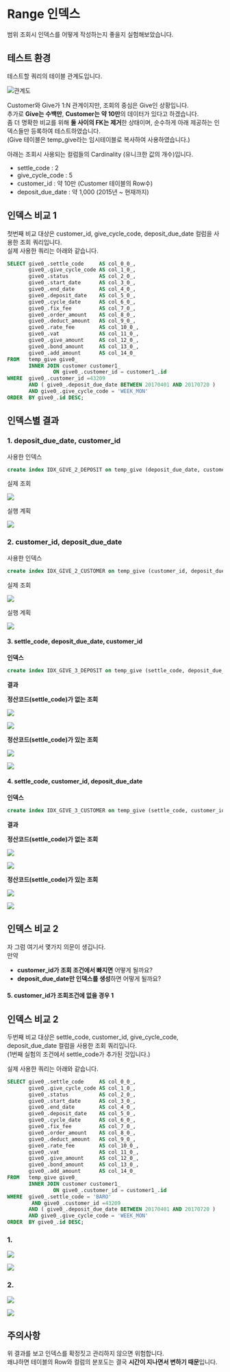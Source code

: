# Range 인덱스

범위 조회시 인덱스를 어떻게 작성하는지 좋을지 실험해보았습니다.

## 테스트 환경

테스트할 쿼리의 테이블 관계도입니다.

![관계도](./images/2_give_customer.png)

Customer와 Give가 1:N 관계이지만, 조회의 중심은 Give인 상황입니다.  
추가로 **Give는 수백만**, **Customer는 약 10만**의 데이터가 있다고 하겠습니다.  
좀 더 명확한 비교를 위해 **둘 사이의 FK는 제거**한 상태이며, 순수하게 아래 제공하는 인덱스들만 등록하여 테스트하였습니다.  
(Give    테이블은 temp_give라는 임시테이블로 복사하여 사용하였습니다.)  
  
아래는 조회시 사용되는 컬럼들의 Cardinality (유니크한 값의 개수)입니다.

* settle_code : 2 
* give_cycle_code : 5
* customer_id : 약 10만 (Customer 테이블의 Row수)
* deposit_due_date : 약 1,000 (2015년 ~ 현재까지)

## 인덱스 비교 1 

첫번째 비교 대상은 customer_id, give_cycle_code, deposit_due_date 컬럼을 사용한 조회 쿼리입니다.  
실제 사용한 쿼리는 아래와 같습니다.

```sql
SELECT give0_.settle_code     AS col_0_0_, 
       give0_.give_cycle_code AS col_1_0_, 
       give0_.status          AS col_2_0_, 
       give0_.start_date      AS col_3_0_, 
       give0_.end_date        AS col_4_0_, 
       give0_.deposit_date    AS col_5_0_, 
       give0_.cycle_date      AS col_6_0_, 
       give0_.fix_fee         AS col_7_0_, 
       give0_.order_amount    AS col_8_0_, 
       give0_.deduct_amount   AS col_9_0_, 
       give0_.rate_fee        AS col_10_0_, 
       give0_.vat             AS col_11_0_, 
       give0_.give_amount     AS col_12_0_, 
       give0_.bond_amount     AS col_13_0_, 
       give0_.add_amount      AS col_14_0_ 
FROM   temp_give give0_ 
       INNER JOIN customer customer1_ 
               ON give0_.customer_id = customer1_.id 
WHERE  give0_.customer_id =43209 
       AND ( give0_.deposit_due_date BETWEEN 20170401 AND 20170720 ) 
       AND give0_.give_cycle_code = 'WEEK_MON' 
ORDER  BY give0_.id DESC;

```

## 인덱스별 결과

### 1. deposit_due_date, customer_id

사용한 인덱스

```sql
create index IDX_GIVE_2_DEPOSIT on temp_give (deposit_due_date, customer_id);
```

실제 조회  
  
![](./images/2_mysql_1_1.png)

실행 계획

![](./images/2_mysql_1_2.png)

### 2. customer_id, deposit_due_date

사용한 인덱스

```sql
create index IDX_GIVE_2_CUSTOMER on temp_give (customer_id, deposit_due_date);
```

실제 조회
  
![](./images/2_mysql_2_1.png)

실행 계획

![](./images/2_mysql_2_2.png)




#### 3. settle_code, deposit_due_date, customer_id

**인덱스**

```sql
create index IDX_GIVE_3_DEPOSIT on temp_give (settle_code, deposit_due_date, customer_id);
```

**결과**  
  
**정산코드(settle_code)가 없는 조회**

![](./images/2_mysql_3_1.png)

![](./images/2_mysql_3_2.png)

**정산코드(settle_code)가 있는 조회**

![](./images/2_mysql_3_3.png)

![](./images/2_mysql_3_4.png)

#### 4. settle_code, customer_id, deposit_due_date


**인덱스**

```sql
create index IDX_GIVE_3_CUSTOMER on temp_give (settle_code, customer_id, deposit_due_date);
```

**결과**  
  
**정산코드(settle_code)가 없는 조회**

![](./images/2_mysql_4_1.png)

![](./images/2_mysql_4_2.png)

**정산코드(settle_code)가 있는 조회**

![](./images/2_mysql_4_3.png)

![](./images/2_mysql_4_4.png)

## 인덱스 비교 2

자 그럼 여기서 몇가지 의문이 생깁니다.  
만약 

* **customer_id가 조회 조건에서 빠지면** 어떻게 될까요? 
* **deposit_due_date만 인덱스를 생성**하면 어떻게 될까요?


#### 5. customer_id가 조회조건에 없을 경우 1


## 인덱스 비교 2 

두번째 비교 대상은 settle_code, customer_id, give_cycle_code, deposit_due_date 컬럼을 사용한 조회 쿼리입니다.  
(1번째 실험의 조건에서 settle_code가 추가된 것입니다.)  

실제 사용한 쿼리는 아래와 같습니다.

```sql
SELECT give0_.settle_code     AS col_0_0_, 
       give0_.give_cycle_code AS col_1_0_, 
       give0_.status          AS col_2_0_, 
       give0_.start_date      AS col_3_0_, 
       give0_.end_date        AS col_4_0_, 
       give0_.deposit_date    AS col_5_0_, 
       give0_.cycle_date      AS col_6_0_, 
       give0_.fix_fee         AS col_7_0_, 
       give0_.order_amount    AS col_8_0_, 
       give0_.deduct_amount   AS col_9_0_, 
       give0_.rate_fee        AS col_10_0_, 
       give0_.vat             AS col_11_0_, 
       give0_.give_amount     AS col_12_0_, 
       give0_.bond_amount     AS col_13_0_, 
       give0_.add_amount      AS col_14_0_ 
FROM   temp_give give0_ 
       INNER JOIN customer customer1_ 
               ON give0_.customer_id = customer1_.id 
WHERE  give0_.settle_code = 'BARO' 
        AND give0_.customer_id =43209 
       AND ( give0_.deposit_due_date BETWEEN 20170401 AND 20170720 ) 
       AND give0_.give_cycle_code = 'WEEK_MON' 
ORDER  BY give0_.id DESC;

```

### 1. 

![](./images/2_mysql_1_3.png)

![](./images/2_mysql_1_4.png)

### 2.

![](./images/2_mysql_2_3.png)

![](./images/2_mysql_2_4.png)

## 주의사항

위 결과를 보고 인덱스를 확정짓고 관리하지 않으면 위험합니다.  
왜냐하면 테이블의 Row와 컬럼의 분포도는 결국 **시간이 지나면서 변하기 때문**입니다.  
